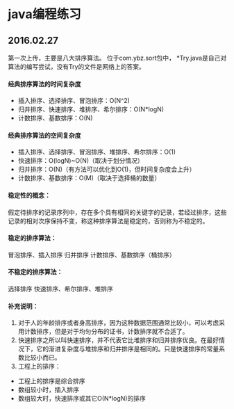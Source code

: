 # java编程练习
## 2016.02.27
第一次上传，主要是八大排序算法。
位于com.ybz.sort包中，
*Try.java是自己对算法的编写尝试，没有Try的文件是网络上的答案。
#### 经典排序算法的时间复杂度
- 插入排序、选择排序、冒泡排序：O(N^2)
- 归并排序、快速排序、堆排序、希尔排序：O(N*logN)
- 计数排序、基数排序：O(N)

#### 经典排序算法的空间复杂度
- 插入排序、选择排序、冒泡排序、堆排序、希尔排序：O(1)
- 快速排序：O(logN)~O(N)（取决于划分情况）
- 归并排序：O(N)（有方法可以优化到O(1)，但时间复杂度会上升）
- 计数排序、基数排序：O(M)（取决于选择桶的数量）

#### 稳定性的概念：
假定待排序的记录序列中，存在多个具有相同的关键字的记录，若经过排序，这些记录的相对次序保持不变，称这种排序算法是稳定的，否则称为不稳定的。

#### 稳定的排序算法：
冒泡排序、插入排序 归并排序 计数排序、基数排序（桶排序）

#### 不稳定的排序算法：
选择排序 快速排序、希尔排序、堆排序

#### 补充说明：
1. 对于人的年龄排序或者身高排序，因为这种数据范围通常比较小，可以考虑采用计数排序，但是对于均匀分布的证书，计数排序就不合适了。
2. 快速排序之所以叫快速排序，并不代表它比堆排序和归并排序优良。在最好情况下，它的渐进复杂度与堆排序和归并排序是相同的。只是快速排序的常量系数比较小而已。
3. 工程上的排序：
 - 工程上的排序是综合排序
 - 数组较小时，插入排序
 - 数组较大时，快速排序或其它O(N*logN)的排序
